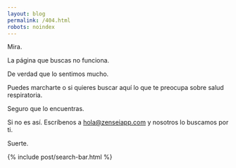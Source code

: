 ```yaml
---
layout: blog
permalink: /404.html
robots: noindex
---
```


Mira.

La página que buscas no funciona.

De verdad que lo sentimos mucho.

Puedes marcharte o si quieres buscar aquí lo que te preocupa sobre salud respiratoria.

Seguro que lo encuentras.

Si no es así. Escríbenos a <a href = "mailto: hola@zenseiapp.com">hola@zenseiapp.com</a>
y nosotros lo buscamos por ti.

Suerte.

{% include post/search-bar.html %}
